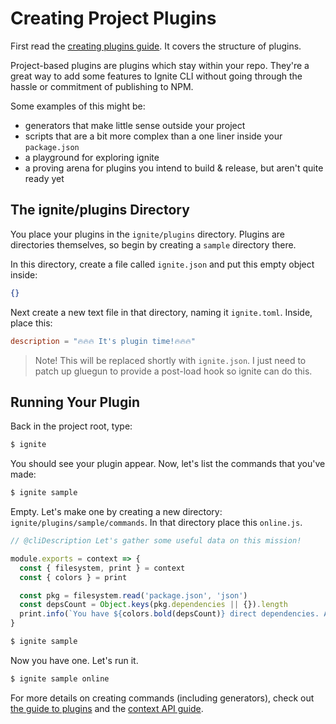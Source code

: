 # Creating Project Plugins

First read the [creating plugins guide](./creating-plugins.md).  It covers the structure of plugins.

Project-based plugins are plugins which stay within your repo.  They're a great way to add some features to Ignite CLI without going through the hassle or commitment of publishing to NPM.

Some examples of this might be:

* generators that make little sense outside your project
* scripts that are a bit more complex than a one liner inside your `package.json`
* a playground for exploring ignite
* a proving arena for plugins you intend to build & release, but aren't quite ready yet

## The ignite/plugins Directory

You place your plugins in the `ignite/plugins` directory.  Plugins are directories themselves, so begin by creating a `sample` directory there.

In this directory, create a file called `ignite.json` and put this empty object inside:

```json
{}
```

Next create a new text file in that directory, naming it `ignite.toml`.  Inside, place this:

```toml
description = "🔥🔥🔥 It's plugin time!🔥🔥🔥"
```

> Note! This will be replaced shortly with `ignite.json`.  I just need to patch up gluegun to provide a post-load hook so ignite can do this.

## Running Your Plugin

Back in the project root, type:

```sh
$ ignite
```

You should see your plugin appear.  Now, let's list the commands that you've made:

```sh
$ ignite sample
```

Empty.  Let's make one by creating a new directory: `ignite/plugins/sample/commands`.  In that directory place this `online.js`.

```javascript
// @cliDescription Let's gather some useful data on this mission!

module.exports = context => {
  const { filesystem, print } = context
  const { colors } = print

  const pkg = filesystem.read('package.json', 'json')
  const depsCount = Object.keys(pkg.dependencies || {}).length
  print.info(`You have ${colors.bold(depsCount)} direct dependencies. And they are awesome.`)
}

```

```sh
$ ignite sample
```

Now you have one.  Let's run it.

```sh
$ ignite sample online
```

For more details on creating commands (including generators), check out [the guide to plugins](./creating-plugins.md) and the [context API guide](https://infinitered.github.io/gluegun/#/context-api).
